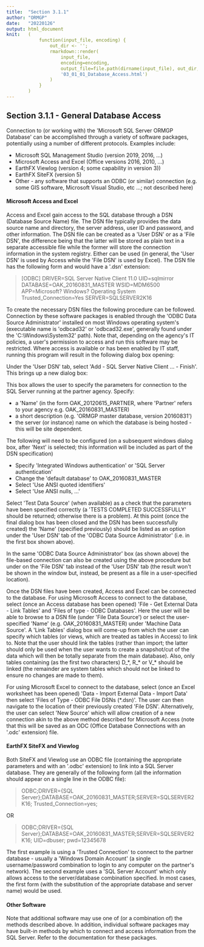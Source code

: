 ```yaml
---
title:  "Section 3.1.1"
author: "ORMGP"
date:   "20220126"
output: html_document
knit:   (
            function(input_file, encoding) {
                out_dir <- '';
                rmarkdown::render(
                    input_file,
                    encoding=encoding,
                    output_file=file.path(dirname(input_file), out_dir,
                    '03_01_01_Database_Access.html')
                )
            }
        )
---
```


## Section 3.1.1 - General Database Access

Connection to (or working with) the 'Microsoft SQL Server ORMGP Database' can be accomplished through a variety of software packages, potentially using a number of different protocols.  Examples include:

* Microsoft SQL Management Studio (version 2019, 2016, ...)
* Microsoft Access and Excel (Office versions 2016, 2010, ...)
* EarthFX Viewlog (version 4; some capability in version 3))
* EarthFX SiteFX (version 5)
* Other - any software that supports an ODBC (or similar) connection (e.g. some GIS software, Microsoft Visual Studio, etc ...; not described here)

#### Microsoft Access and Excel

Access and Excel gain access to the SQL database through a DSN (Database Source Name) file.  The DSN file typically provides the data source name and directory, the server address, user ID and password, and other information. The DSN file can be created as a 'User DSN' or as a 'File DSN', the difference being that the latter will be stored as plain text in a separate accessible file while the former will store the connection information in the system registry.  Either can be used (in general, the 'User DSN' is used by Access while the 'File DSN' is used by Excel).   The DSN file has the following form and would have a '.dsn' extension:

 >[ODBC]
 >DRIVER=SQL Server Native Client 11.0
 >UID=sqlmirror
 >DATABASE=OAK_20160831_MASTER
 >WSID=MDM6500
 >APP=Microsoft? Windows? Operating System
 >Trusted_Connection=Yes
 >SERVER=SQLSERVER2K16

To create the necessary DSN files the following procedure can be followed.  Connection by these software packages is enabled through the 'ODBC Data Source Administrator' installed on most Windows operating system's (executable name is 'odbcad32' or 'odbcad32.exe', generally found under the 'C:\Windows\System32' path).  Note that, depending on the agency's IT policies, a user's permission to access and run this software may be restricted.  Where access is available or has been enabled by IT staff, running this program will result in the following dialog box opening:





















Under the 'User DSN' tab, select 'Add - SQL Server Native Client ... - Finish'.  This brings up a new dialog box:
















This box allows the user to specify the parameters for connection to the SQL Server running at the partner agency.  Specify:
* a 'Name' (in the form OAK_20120615_PARTNER, where 'Partner' refers to your agency e.g. OAK_20160831_MASTER)
* a short description (e.g. 'ORMGP master database, version 20160831')
* the server (or instance) name on which the database is being hosted - this will be site dependent.  

The following will need to be configured (on a subsequent windows dialog box, after 'Next' is selected; this information will be included as part of the DSN specification)

* Specify 'Integrated Windows authentication' or 'SQL Server authentication'
* Change the 'default database' to OAK_20160831_MASTER
* Select 'Use ANSI quoted identifiers'
* Select 'Use ANSI nulls, ...'

Select 'Test Data Source' (when available) as a check that the parameters have been specified correctly (a 'TESTS COMPLETED SUCCESSFULLY' should be returned; otherwise there is a problem).  At this point (once the final dialog box has been closed and the DSN has been successfully created) the 'Name' (specified previously) should be listed as an option under the 'User DSN'  tab of the 'ODBC Data Source Administrator' (i.e. in the first box shown above).  

In the same 'ODBC Data Source Administrator' box (as shown above) the file-based connection can also be created using the above procedure but under on the 'File DSN' tab instead of the 'User DSN' tab (the result won't be shown in the window but, instead, be present as a file in a user-specified location).  

Once the DSN files have been created, Access and Excel can be connected to the
database.  For using Microsoft Access to connect to the database, select (once
an Access database has been opened) 'File - Get External Data - Link Tables'
and  'Files of type - ODBC Databases'.  Here the user will be able to browse
to a DSN file (under 'File Data Source') or select the user-specified 'Name'
(e.g. OAK_20160831_MASTER) under 'Machine Data Source'.  A 'Link Tables' dialog
box will come-up from which the user can specify which tables (or views, which
are treated as tables in Access) to link to.  Note that the user should link
the tables (rather than import; the latter should only be used when the user
wants to create a snapshot/cut of the data which will then be totally separate
from the main database).  Also, only tables containing (as the first two
characters) D_\*, R_\* or V_\* should be linked (the remainder are system tables which should not be linked to ensure no changes are made to them).

For using Microsoft Excel to connect to the database, select (once an Excel
worksheet has been opened) 'Data - Import External Data - Import Data' then
select 'Files of Type - ODBC File DSNs (\*.dsn)'.  The user can then navigate to the location of their previously created 'File DSN'.  Alternatively, the user can select 'New Source' which will allow creation of a new connection akin to the above method described for Microsoft Access (note that this will be saved as an ODC (Office Database Connections with an '.odc' extension) file.

#### EarthFX SiteFX and Viewlog

Both SiteFX and Viewlog use an ODBC file (containing the appropriate parameters and with an '.odbc' extension) to link into a SQL Server database.  They are generally of the following form (all the information should appear on a single line in the ODBC file):

> ODBC;DRIVER={SQL Server};DATABASE=OAK_20160831_MASTER;SERVER=SQLSERVER2K16;
> Trusted_Connection=yes;

OR

> ODBC;DRIVER={SQL Server};DATABASE=OAK_20160831_MASTER;SERVER=SQLSERVER2K16;
> UID=dbuser; pwd=12345678

The first example is using a 'Trusted Connection' to connect to the partner database - usually a 'Windows Domain Account' (a single username/password combination to login to any computer on the partner's network).  The second example uses a 'SQL Server Account' which only allows access to the server/database combination specified.  In most cases, the first form (with the substitution of the appropriate database and server name) would be used.



#### Other Software

Note that additional software may use one of (or a combination of) the methods described above.  In addition, individual software packages may have built-in methods by which to connect and access information from the SQL Server.  Refer to the documentation for these packages.
